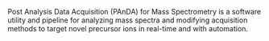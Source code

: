 Post Analysis Data Acquisition (PAnDA) for Mass Spectrometry is a software utility and pipeline for analyzing mass spectra and modifying acquisition methods to target novel precursor ions in real-time and with automation.